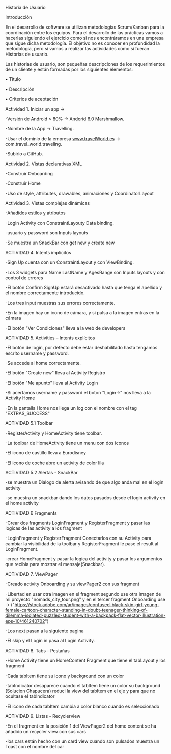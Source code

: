 Historia de Usuario

Introducción

En el desarrollo de software se utilizan metodologías Scrum/Kanban para la coordinación entre los equipos. Para el desarrollo de
las prácticas vamos a hacerlas siguiendo el ejercicio como si nos encontráramos en una empresa que sigue dicha metodología.
El objetivo no es conocer en profundidad la metodología, pero sí vamos a realizar las actividades como si fueran Historias de
usuario.

Las historias de usuario, son pequeñas descripciones de los requerimientos de un cliente y están formadas por los siguientes
elementos:

• Título

• Descripción

• Criterios de aceptación

Actividad 1. Iniciar un app ->

-Versión de Android > 80% -> Andorid 6.0 Marshmallow.

-Nombre de la App -> Travelling.

-Usar el dominio de la empresa www.travelWorld.es -> com.travel_world.traveling.

-Subirlo a GitHub.

Actividad 2. Vistas declarativas XML

-Construir Onboarding

-Construir Home

-Uso de style, attributes, drawables, animaciones y  CoordinatorLayout

Actividad 3. Vistas complejas  dinámicas

-Añadidos estilos y atributos

-Login Activity con ConstraintLayouty Data binding.

-usuario y password son Inputs layouts

-Se muestra un SnackBar con get new y create new

ACTIVIDAD 4. Intents implícitos

-Sign Up cuenta con un ConstraintLayout y con ViewBinding.

-Los 3 widgets para Name LastName y AgesRange son Inputs layouts y con control de errores

-El botón Confirm SignUp estará desactivado hasta que tenga el apellido y el nombre correctamente introducido.

-Los tres input muestras sus errores correctamente.

-En la imagen hay un icono de cámara, y si pulsa a la imagen entras en la cámara

-El botón "Ver Condiciones" lleva a la web de developers

ACTIVIDAD 5. Activities – Intents explícitos

-El botón de login, por defecto debe estar deshabilitado hasta tengamos escrito username y password.

-Se accede al home correctamente.

-El botón "Create new" lleva al Activity Registro

-El botón "Me apunto" lleva al Activity Login

-Si acertamos username y password el boton "Login->" nos lleva a la Activity Home

-En la pantalla Home nos llega un log con el nombre con el tag "EXTRAS_SUCCESS"

ACTIVIDAD 5.1 Toolbar

-RegisterActivity y HomeActivity tiene toolbar.

-La toolbar de HomeActivity tiene un menu con dos iconos

-El icono de castillo lleva a Eurodisney

-El icono de coche abre un activity de color lila

ACTIVIDAD 5.2 Alertas - SnackBar

-se muestra un Dialogo de alerta avisando de que algo anda mal en el login activity

-se muestra un snackbar dando los datos pasados desde el login activity en el home activity

ACTIVIDAD 6 Fragments

-Crear dos fragments LoginFragment y RegisterFragment y pasar las logicas de las activity a los fragment

-LoginFragment y RegisterFragment Conectarlos con su Activity para cambiar la visibilidad de la toolbar y RegisterFragment le pase el result al LoginFragment.

-crear HomeFragment y pasar la logica del activity y pasar los argumentos que recibia para mostrar el mensaje(Snackbar).

ACTIVIDAD 7. ViewPager

-Creado activity Onboarding y su viewPager2 con sus fragment

-Libertad en usar otra imagen en el fragment segundo use otra imagen de mi proyecto "nomads_city_tour.png" y en el tercer fragment Onboarding use ->
("https://stock.adobe.com/ar/images/confused-black-skin-girl-young-female-cartoon-character-standing-in-doubt-teenager-thinking-of-dilemma-isolated-puzzled-student-with-a-backpack-flat-vector-illustration-eps-10/461240702") 

-Los next pasan a la siguiente pagina

-El skip y el Login in pasa al Login Activity.

ACTIVIDAD 8. Tabs - Pestañas

-Home Activity tiene un HomeContent Fragment que tiene el tabLayout y los fragment

-Cada tabItem tiene su icono y background con un color

-tabIndicator desaparece cuando el tabItem tiene un color su background
(Solucion Chapucera) reduci la view del tabItem en el eje y para que no ocultase el tabIndicator

-El icono de cada tabItem cambia a color blanco cuando es seleccionado

ACTIVIDAD 9. Listas - Recyclerview

-En el fragment en la posición 1 del ViewPager2 del home content se ha añadido un recycler view con sus cars

-los cars están hecho con un card view cuando son pulsados muestra un Toast con el nombre del car